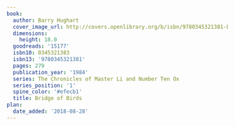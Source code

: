 ```yaml
---
book:
  author: Barry Hughart
  cover_image_url: http://covers.openlibrary.org/b/isbn/9780345321381-L.jpg
  dimensions:
    height: 18.0
  goodreads: '15177'
  isbn10: 0345321383
  isbn13: '9780345321381'
  pages: 279
  publication_year: '1984'
  series: The Chronicles of Master Li and Number Ten Ox
  series_position: '1'
  spine_color: '#efecb1'
  title: Bridge of Birds
plan:
  date_added: '2018-08-28'
---
```

